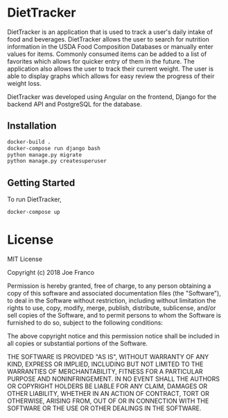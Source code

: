 # DietTracker

DietTracker is an application that is used to track a user's daily intake of food and beverages. DietTracker allows the user to search for nutrition information in the USDA Food Composition Databases or manually enter values for items.  Commonly consumed items can be added to a list of favorites which allows for quicker entry of them in the future.  The application also allows the user to track their current weight.  The user is able to display graphs which allows for easy review the progress of their weight loss.   

DietTracker was developed using Angular on the frontend, Django for the backend API and PostgreSQL for the database. 

## Installation
```bash
docker-build .
docker-compose run django bash
python manage.py migrate
python manage.py createsuperuser
```

## Getting Started
To run DietTracker,
```bash
docker-compose up
```

# License
MIT License

Copyright (c) 2018 Joe Franco

Permission is hereby granted, free of charge, to any person obtaining a copy of this software and associated documentation files (the "Software"), to deal in the Software without restriction, including without limitation the rights to use, copy, modify, merge, publish, distribute, sublicense, and/or sell copies of the Software, and to permit persons to whom the Software is furnished to do so, subject to the following conditions:

The above copyright notice and this permission notice shall be included in all copies or substantial portions of the Software.

THE SOFTWARE IS PROVIDED "AS IS", WITHOUT WARRANTY OF ANY KIND, EXPRESS OR IMPLIED, INCLUDING BUT NOT LIMITED TO THE WARRANTIES OF MERCHANTABILITY, FITNESS FOR A PARTICULAR PURPOSE AND NONINFRINGEMENT. IN NO EVENT SHALL THE AUTHORS OR COPYRIGHT HOLDERS BE LIABLE FOR ANY CLAIM, DAMAGES OR OTHER LIABILITY, WHETHER IN AN ACTION OF CONTRACT, TORT OR OTHERWISE, ARISING FROM, OUT OF OR IN CONNECTION WITH THE SOFTWARE OR THE USE OR OTHER DEALINGS IN THE SOFTWARE.
